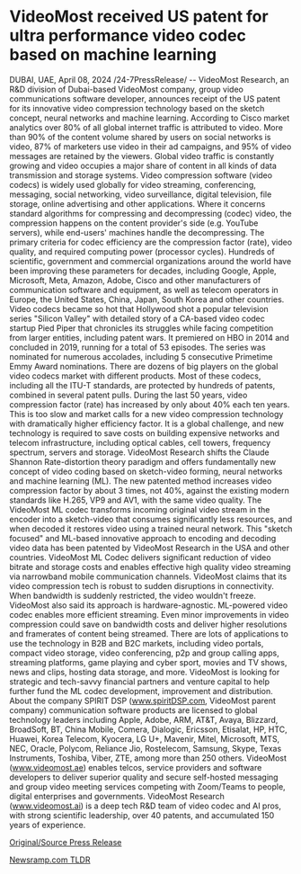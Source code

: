 # VideoMost received US patent for ultra performance video codec based on machine learning

DUBAI, UAE, April 08, 2024 /24-7PressRelease/ -- VideoMost Research, an R&D division of Dubai-based VideoMost company, group video communications software developer, announces receipt of the US patent for its innovative video compression technology based on the sketch concept, neural networks and machine learning.  According to Cisco market analytics over 80% of all global internet traffic is attributed to video. More than 90% of the content volume shared by users on social networks is video, 87% of marketers use video in their ad campaigns, and 95% of video messages are retained by the viewers. Global video traffic is constantly growing and video occupies a major share of content in all kinds of data transmission and storage systems.  Video compression software (video codecs) is widely used globally for video streaming, conferencing, messaging, social networking, video surveillance, digital television, file storage, online advertising and other applications. Where it concerns standard algorithms for compressing and decompressing (codec) video, the compression happens on the content provider's side (e.g. YouTube servers), while end-users' machines handle the decompressing.   The primary criteria for codec efficiency are the compression factor (rate), video quality, and required computing power (processor cycles). Hundreds of scientific, government and commercial organizations around the world have been improving these parameters for decades, including Google, Apple, Microsoft, Meta, Amazon, Adobe, Cisco and other manufacturers of communication software and equipment, as well as telecom operators in Europe, the United States, China, Japan, South Korea and other countries.   Video codecs became so hot that Hollywood shot a popular television series "Silicon Valley" with detailed story of a CA-based video codec startup Pied Piper that chronicles its struggles while facing competition from larger entities, including patent wars. It premiered on HBO in 2014 and concluded in 2019, running for a total of 53 episodes. The series was nominated for numerous accolades, including 5 consecutive Primetime Emmy Award nominations.   There are dozens of big players on the global video codecs market with different products. Most of these codecs, including all the ITU-T standards, are protected by hundreds of patents, combined in several patent pulls.   During the last 50 years, video compression factor (rate) has increased by only about 40% each ten years. This is too slow and market calls for a new video compression technology with dramatically higher efficiency factor. It is a global challenge, and new technology is required to save costs on building expensive networks and telecom infrastructure, including optical cables, cell towers, frequency spectrum, servers and storage.   VideoMost Research shifts the Claude Shannon Rate-distortion theory paradigm and offers fundamentally new concept of video coding based on sketch-video forming, neural networks and machine learning (ML). The new patented method increases video compression factor by about 3 times, not 40%, against the existing modern standards like H.265, VP9 and AV1, with the same video quality.   The VideoMost ML codec transforms incoming original video stream in the encoder into a sketch-video that consumes significantly less resources, and when decoded it restores video using a trained neural network. This "sketch focused" and ML-based innovative approach to encoding and decoding video data has been patented by VideoMost Research in the USA and other countries.  VideoMost ML Codec delivers significant reduction of video bitrate and storage costs and enables effective high quality video streaming via narrowband mobile communication channels. VideoMost claims that its video compression tech is robust to sudden disruptions in connectivity. When bandwidth is suddenly restricted, the video wouldn't freeze. VideoMost also said its approach is hardware-agnostic. ML-powered video codec enables more efficient streaming. Even minor improvements in video compression could save on bandwidth costs and deliver higher resolutions and framerates of content being streamed.  There are lots of applications to use the technology in B2B and B2C markets, including video portals, compact video storage, video conferencing, p2p and group calling apps, streaming platforms, game playing and cyber sport, movies and TV shows, news and clips, hosting data storage, and more.  VideoMost is looking for strategic and tech-savvy financial partners and venture capital to help further fund the ML codec development, improvement and distribution.  About the company  SPIRIT DSP (www.spiritDSP.com, VideoMost parent company) communication software products are licensed to global technology leaders including Apple, Adobe, ARM, AT&T, Avaya, Blizzard, BroadSoft, BT, China Mobile, Comera, Dialogic, Ericsson, Etisalat, HP, HTC, Huawei, Korea Telecom, Kyocera, LG U+, Mavenir, Mitel, Microsoft, MTS, NEC, Oracle, Polycom, Reliance Jio, Rostelecom, Samsung, Skype, Texas Instruments, Toshiba, Viber, ZTE, among more than 250 others.  VideoMost (www.videomost.ae) enables telcos, service providers and software developers to deliver superior quality and secure self-hosted messaging and group video meeting services competing with Zoom/Teams to people, digital enterprises and governments.  VideoMost Research (www.videomost.ai) is a deep tech R&D team of video codec and AI pros, with strong scientific leadership, over 40 patents, and accumulated 150 years of experience. 

[Original/Source Press Release](https://www.24-7pressrelease.com/press-release/509850/videomost-received-us-patent-for-ultra-performance-video-codec-based-on-machine-learning) 

[Newsramp.com TLDR](https://newsramp.com/None) 